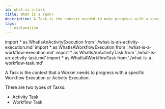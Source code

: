 ```yaml
---
id: what-is-a-task
title: What is a Task?
description: A Task is the context needed to make progress with a specific Workflow Execution or Activity Execution.
tags:
  - explanation
---
```


<!-- prettier-ignore -->
import * as WhatIsAnActivityExecution from './what-is-an-activity-execution.md'
import * as WhatIsAWorkflowExecution from './what-is-a-workflow-execution.md'
import * as WhatIsAnActivityTask from './what-is-an-activity-task.md'
import * as WhatIsAWorkflowTask from './what-is-a-workflow-task.md'

A Task is the context that a Worker needs to progress with a specific <preview page={WhatIsAWorkflowExecution}>Workflow Execution</preview> or <preview page={WhatIsAnActivityExecution}>Activity Execution</preview>.

There are two types of Tasks:

- <preview page={WhatIsAnActivityTask}>Activity Task</preview>
- <preview page={WhatIsAWorkflowTask}>Workflow Task</preview>
